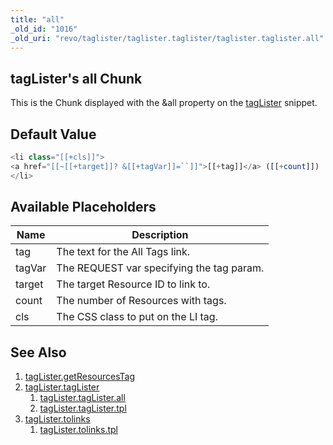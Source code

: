 ```yaml
---
title: "all"
_old_id: "1016"
_old_uri: "revo/taglister/taglister.taglister/taglister.taglister.all"
---
```


## tagLister's all Chunk

This is the Chunk displayed with the &all property on the [tagLister](extras/taglister/taglister.taglister "tagLister.tagLister") snippet.

## Default Value

```php
<li class="[[+cls]]">
<a href="[[~[[+target]]? &[[+tagVar]]=``]]">[[+tag]]</a> ([[+count]])
</li>
```

## Available Placeholders

| Name   | Description                               |
| ------ | ----------------------------------------- |
| tag    | The text for the All Tags link.           |
| tagVar | The REQUEST var specifying the tag param. |
| target | The target Resource ID to link to.        |
| count  | The number of Resources with tags.        |
| cls    | The CSS class to put on the LI tag.       |

## See Also

1. [tagLister.getResourcesTag](extras/taglister/taglister.getresourcestag)
2. [tagLister.tagLister](extras/taglister/taglister)
    1. [tagLister.tagLister.all](extras/taglister/taglister/all)
    2. [tagLister.tagLister.tpl](extras/taglister/taglister/tpl)
3. [tagLister.tolinks](extras/taglister/taglister.tolinks)
    1. [tagLister.tolinks.tpl](extras/taglister/taglister.tolinks/tpl)
